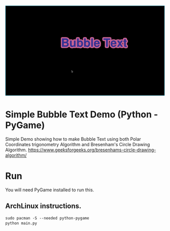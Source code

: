 ![Screenshot](../screenshot.png)

# Simple Bubble Text Demo (Python - PyGame)
Simple Demo showing how to make Bubble Text using both Polar Coordinates trigonometry Algorithm and Bresenham's Circle Drawing Algorithm. https://www.geeksforgeeks.org/bresenhams-circle-drawing-algorithm/

# Run
You will need PyGame installed to run this.

## ArchLinux instructions.

    sudo pacman -S --needed python-pygame
    python main.py
